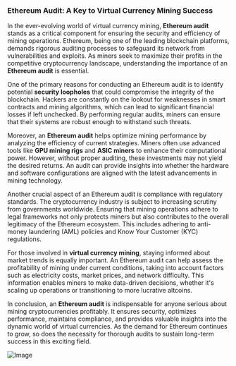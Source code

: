 ### Ethereum Audit: A Key to Virtual Currency Mining Success

In the ever-evolving world of virtual currency mining, **Ethereum audit** stands as a critical component for ensuring the security and efficiency of mining operations. Ethereum, being one of the leading blockchain platforms, demands rigorous auditing processes to safeguard its network from vulnerabilities and exploits. As miners seek to maximize their profits in the competitive cryptocurrency landscape, understanding the importance of an **Ethereum audit** is essential.

One of the primary reasons for conducting an Ethereum audit is to identify potential **security loopholes** that could compromise the integrity of the blockchain. Hackers are constantly on the lookout for weaknesses in smart contracts and mining algorithms, which can lead to significant financial losses if left unchecked. By performing regular audits, miners can ensure that their systems are robust enough to withstand such threats.

Moreover, an **Ethereum audit** helps optimize mining performance by analyzing the efficiency of current strategies. Miners often use advanced tools like **GPU mining rigs** and **ASIC miners** to enhance their computational power. However, without proper auditing, these investments may not yield the desired returns. An audit can provide insights into whether the hardware and software configurations are aligned with the latest advancements in mining technology.

Another crucial aspect of an Ethereum audit is compliance with regulatory standards. The cryptocurrency industry is subject to increasing scrutiny from governments worldwide. Ensuring that mining operations adhere to legal frameworks not only protects miners but also contributes to the overall legitimacy of the Ethereum ecosystem. This includes adhering to anti-money laundering (AML) policies and Know Your Customer (KYC) regulations.

For those involved in **virtual currency mining**, staying informed about market trends is equally important. An Ethereum audit can help assess the profitability of mining under current conditions, taking into account factors such as electricity costs, market prices, and network difficulty. This information enables miners to make data-driven decisions, whether it's scaling up operations or transitioning to more lucrative altcoins.

In conclusion, an **Ethereum audit** is indispensable for anyone serious about mining cryptocurrencies profitably. It ensures security, optimizes performance, maintains compliance, and provides valuable insights into the dynamic world of virtual currencies. As the demand for Ethereum continues to grow, so does the necessity for thorough audits to sustain long-term success in this exciting field.

![Image](https://github.com/user-attachments/assets/31692037-0104-4703-abd1-696b6a7dd41b)